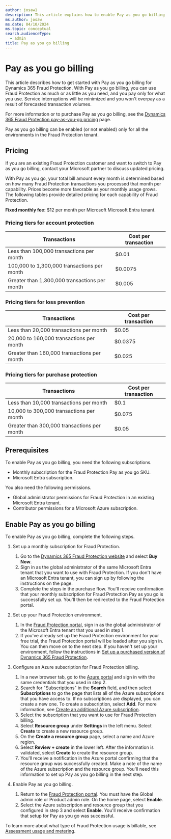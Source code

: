 ```yaml
---
author: josaw1
description: This article explains how to enable Pay as you go billing for Microsoft Dynamics 365 Fraud Protection.
ms.author: josaw
ms.date: 04/10/2024
ms.topic: conceptual
search.audienceType:
  - admin
title: Pay as you go billing
---
```


# Pay as you go billing

This article describes how to get started with Pay as you go billing for Dynamics 365 Fraud Protection. With Pay as you go billing, you can use Fraud Protection as much or as little as you need, and you pay only for what you use. Service interruptions will be minimized and you won't overpay as a result of forecasted transaction volumes. 

For more information or to purchase Pay as you go billing, see the [Dynamics 365 Fraud Protection pay-as-you-go pricing](https://dynamics.microsoft.com/ai/fraud-protection/pricing/) page.

Pay as you go billing can be enabled (or not enabled) only for all the environments in the Fraud Protection tenant.

## Pricing

If you are an existing Fraud Protection customer and want to switch to Pay as you go billing, contact your Microsoft partner to discuss updated pricing.

With Pay as you go, your total bill amount every month is determined based on how many Fraud Protection transactions you processed that month per capability. Prices become more favorable as your monthly usage grows. The following tables provide detailed pricing for each capability of Fraud Protection.

**Fixed monthly fee:** $12 per month per Microsoft Microsoft Entra tenant.

### Pricing tiers for account protection

| Transactions | Cost per transaction |
|-----------------------------|--------------------------------------------------|
| Less than 100,000 transactions per month | $0.01  |
| 100,000 to 1,300,000 transactions per month | $0.0075 |
| Greater than 1,300,000 transactions per month | $0.005  |

### Pricing tiers for loss prevention

| Transactions | Cost per transaction |
|-----------------------------|--------------------------------------------------|
| Less than 20,000 transactions per month | $0.05 |
| 20,000 to 160,000 transactions per month | $0.0375 |
| Greater than 160,000 transactions per month | $0.025 |

### Pricing tiers for purchase protection

| Transactions | Cost per transaction|
|-----------------------------|--------------------------------------------------|
| Less than 10,000 transactions per month | $0.1  |
| 10,000 to 300,000 transactions per month | $0.075  |
| Greater than 300,000 transactions per month | $0.05  |

## Prerequisites

To enable Pay as you go billing, you need the following subscriptions. 

- Monthly subscription for the Fraud Protection Pay as you go SKU.
- Microsoft Entra subscription.

You also need the following permissions.

- Global administrator permissions for Fraud Protection in an existing Microsoft Entra tenant.
- Contributor permissions for a Microsoft Azure subscription.

## Enable Pay as you go billing

To enable Pay as you go billing, complete the following steps.

1. Set up a monthly subscription for Fraud Protection.

    1. Go to the [Dynamics 365 Fraud Protection website](https://dynamics.microsoft.com/ai/fraud-protection/) and select **Buy Now**.
    1. Sign in as the global administrator of the same Microsoft Entra tenant that you want to use with Fraud Protection. If you don't have an Microsoft Entra tenant, you can sign up by following the instructions on the page.
    1. Complete the steps in the purchase flow. You'll receive confirmation that your monthly subscription for Fraud Protection Pay as you go is successfully set up. You'll then be redirected to the Fraud Protection portal. 

2. Set up your Fraud Protection environment.

    1. In the [Fraud Protection portal](https://dfp.microsoft.com/), sign in as the global administrator of the Microsoft Entra tenant that you used in step 1.
    1. If you've already set up the Fraud Protection environment for your free trial, the Fraud Protection portal will be loaded after you sign in. You can then move on to the next step. If you haven't set up your environment, follow the instructions in [Set up a purchased version of Dynamics 365 Fraud Protection](promocode-set-up-dfp-purchased-version.md#complete-the-setup-process).

3. Configure an Azure subscription for Fraud Protection billing.

    1. In a new browser tab, go to the [Azure portal](https://portal.azure.com/) and sign in with the same credentials that you used in step 2. 
    1. Search for "Subscriptions" in the **Search** field, and then select **Subscriptions** to go the page that lists all of the Azure subscriptions that you have access to. If no subscriptions are displayed, you can create a new one. To create a subscription, select **Add**. For more information, see [Create an additional Azure subscription](/azure/cost-management-billing/manage/create-subscription).
    1. Select the subscription that you want to use for Fraud Protection billing.
    1. Select **Resource group** under **Settings** in the left menu. Select **Create** to create a new resource group.
    1. On the **Create a resource group** page, select a name and Azure region.
    1. Select **Review + create** in the lower left. After the information is validated, select **Create** to create the resource group. 
    1. You'll receive a notification in the Azure portal confirming that the resource group was successfully created. Make a note of the name of the Azure subscription and the resource group. You'll need this information to set up Pay as you go billing in the next step. 

4. Enable Pay as you go billing.

    1. Return to the [Fraud Protection portal](https://dfp.microsoft.com/). You must have the Global admin role or Product admin role. On the home page, select **Enable**.
    1. Select the Azure subscription and resource group that you configured in step 3 and select **Enable**. You'll receive confirmation that setup for Pay as you go was successful. 

To learn more about what type of Fraud Protection usage is billable, see [Assessment usage and metering](metering.md).
